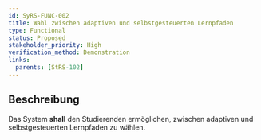 ```yaml
---
id: SyRS-FUNC-002
title: Wahl zwischen adaptiven und selbstgesteuerten Lernpfaden
type: Functional
status: Proposed
stakeholder_priority: High
verification_method: Demonstration
links:
  parents: [StRS-102]
---
```


## Beschreibung
Das System **shall** den Studierenden ermöglichen, zwischen adaptiven und selbstgesteuerten Lernpfaden zu wählen.